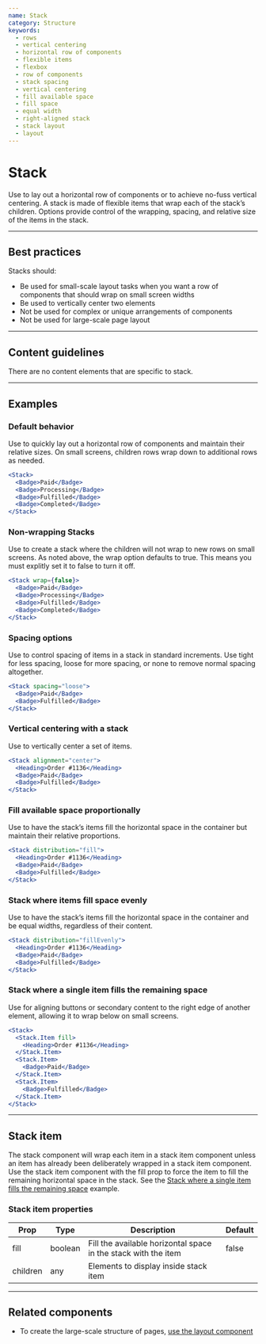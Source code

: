 ```yaml
---
name: Stack
category: Structure
keywords:
  - rows
  - vertical centering
  - horizontal row of components
  - flexible items
  - flexbox
  - row of components
  - stack spacing
  - vertical centering
  - fill available space
  - fill space
  - equal width
  - right-aligned stack
  - stack layout
  - layout
---
```


# Stack

Use to lay out a horizontal row of components or to achieve no-fuss vertical
centering. A stack is made of flexible items that wrap each of the stack’s
children. Options provide control of the wrapping, spacing, and relative size of the items in the stack.

---

## Best practices

Stacks should:

- Be used for small-scale layout tasks when you want a row of components that should wrap on small screen widths
- Be used to vertically center two elements
- Not be used for complex or unique arrangements of components
- Not be used for large-scale page layout

---

## Content guidelines

There are no content elements that are specific to stack.

---

## Examples

### Default behavior

Use to quickly lay out a horizontal row of components and maintain their relative sizes. On small screens, children rows wrap down to additional rows as needed.

```jsx
<Stack>
  <Badge>Paid</Badge>
  <Badge>Processing</Badge>
  <Badge>Fulfilled</Badge>
  <Badge>Completed</Badge>
</Stack>
```

### Non-wrapping Stacks

Use to create a stack where the children will not wrap to new rows on small screens. As noted above, the wrap option defaults to true. This means you must explitly set it to false to turn it off.

```jsx
<Stack wrap={false}>
  <Badge>Paid</Badge>
  <Badge>Processing</Badge>
  <Badge>Fulfilled</Badge>
  <Badge>Completed</Badge>
</Stack>
```

### Spacing options

Use to control spacing of items in a stack in standard increments. Use tight for less spacing, loose for more spacing, or none to remove normal spacing altogether.

```jsx
<Stack spacing="loose">
  <Badge>Paid</Badge>
  <Badge>Fulfilled</Badge>
</Stack>
```

### Vertical centering with a stack

Use to vertically center a set of items.

```jsx
<Stack alignment="center">
  <Heading>Order #1136</Heading>
  <Badge>Paid</Badge>
  <Badge>Fulfilled</Badge>
</Stack>
```

### Fill available space proportionally

Use to have the stack’s items fill the horizontal space in the container but maintain their relative proportions.

```jsx
<Stack distribution="fill">
  <Heading>Order #1136</Heading>
  <Badge>Paid</Badge>
  <Badge>Fulfilled</Badge>
</Stack>
```

### Stack where items fill space evenly

Use to have the stack’s items fill the horizontal space in the container and be equal widths, regardless of their content.

```jsx
<Stack distribution="fillEvenly">
  <Heading>Order #1136</Heading>
  <Badge>Paid</Badge>
  <Badge>Fulfilled</Badge>
</Stack>
```

<a name="single-item-fills-remaining-space"></a>

### Stack where a single item fills the remaining space

Use for aligning buttons or secondary content to the right edge of another element, allowing it to wrap below on small screens.

```jsx
<Stack>
  <Stack.Item fill>
    <Heading>Order #1136</Heading>
  </Stack.Item>
  <Stack.Item>
    <Badge>Paid</Badge>
  </Stack.Item>
  <Stack.Item>
    <Badge>Fulfilled</Badge>
  </Stack.Item>
</Stack>
```

---

## Stack item

The stack component will wrap each item in a stack item component unless an item has already been deliberately wrapped in a stack item component. Use the stack item component with the fill prop to force the item to fill the remaining horizontal space in the stack. See the [Stack where a single item fills the remaining space](#single-item-fills-remaining-space) example.

### Stack item properties

| Prop     | Type    | Description                                                    | Default |
| -------- | ------- | -------------------------------------------------------------- | ------- |
| fill     | boolean | Fill the available horizontal space in the stack with the item | false   |
| children | any     | Elements to display inside stack item                          |         |

---

## Related components

- To create the large-scale structure of pages, [use the layout component](/components/structure/layout)
